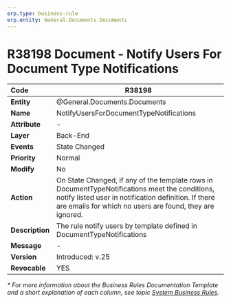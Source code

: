 ```yaml
---
erp.type: business-rule
erp.entity: General.Documents.Documents
---
```


# R38198 Document - Notify Users For Document Type Notifications

| **Code** | R38198 |
| :---------------------- | ------------------------------------------------------------ |
| **Entity** | @General.Documents.Documents |
| **Name** | NotifyUsersForDocumentTypeNotifications |
| **Attribute** | \-   |
| **Layer** | Back-End |
| **Events** | State Changed |
| **Priority** | Normal |
| **Modify** | No   |
| **Action** | On State Changed, if any of the template rows in DocumentTypeNotifications meet the conditions, notify listed user in notification definition. If there are emails for which no users are found, they are ignored. |
| **Description** | The rule notify users by template defined in DocumentTypeNotifications |
| **Message** | \-   |
| **Version**  | Introduced: v.25                  |
| **Revocable**               | YES                                 |

*\* For more information about the Business Rules Documentation Template and a short explanation of each column, see
topic [System Business Rules](../templates/template-description-system-business-rules.md).*
